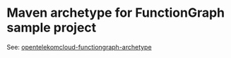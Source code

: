 # Maven archetype for FunctionGraph sample project


See: [opentelekomcloud-functiongraph-archetype](https://docs.otc.t-systems.com/opentelekomcloud-functiongraph-java/devguide/event_function/mavenarchetype.html)
